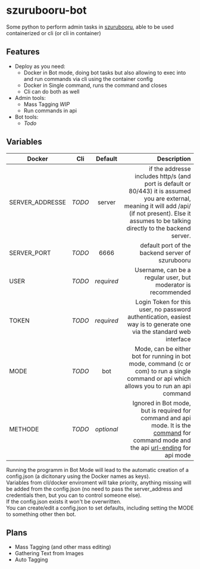 # szurubooru-bot
Some python to perform admin tasks in [szurubooru](https://github.com/rr-/szurubooru), able to be used containerized or cli (or cli in container)  

## Features
+ Deploy as you need:
  + Docker in Bot mode, doing bot tasks but also allowing to exec into and run commands via cli using the container config
  + Docker in Single command, runs the command and closes
  + Cli can do both as well
+ Admin tools:
  + Mass Tagging *WIP*
  + Run commands in api
+ Bot tools:
  + *Todo*

## Variables

| Docker          | Cli           | Default    | Description                                                                                                                                                                                               |
| ----------------|:-------------:|:----------:| ---------------------------------------------------------------------------------------------------------------------------------------------------------------------------------------------------------:|
| SERVER_ADDRESSE | *TODO*        | server     | if the addresse includes http/s (and port is default or 80/443) it is assumed you are external, meaning it will add /api/ (if not present). Else it assumes to be talking directly to the backend server. |
| SERVER_PORT     | *TODO*        | 6666       | default port of the backend server of szurubooru                                                                                                                                                          |
| USER            | *TODO*        | *required* | Username, can be a regular user, but moderator is recommended                                                                                                                                             |
| TOKEN           | *TODO*        | *required* | Login Token for this user, no password authentication, easiest way is to generate one via the standard web interface                                                                                      |
| MODE            | *TODO*        | bot        | Mode, can be either bot for running in bot mode, command (c or com) to run a single command or api which allows you to run an api command                                                                      |
| METHODE         | *TODO*        | *optional* | Ignored in Bot mode, but is required for command and api mode. It is the [command](https://github.com/TheLichten/szurubooru-bot/blob/master/doc/Commands.md) for command mode and the api [url-ending](https://github.com/rr-/szurubooru/blob/master/doc/API.md) for api mode                                                                        |


Running the programm in Bot Mode will lead to the automatic creation of a config.json (a dicitonary using the Docker names as keys).  
Variables from cli/docker enviroment will take priority, anything missing will be added from the config.json (no need to pass the server_address and credentials then, but you can to control someone else).  
If the config.json exists it won't be overwritten.  
You can create/edit a config.json to set defaults, including setting the MODE to something other then bot.  

## Plans
+ Mass Tagging (and other mass editing)
+ Gathering Text from Images
+ Auto Tagging
